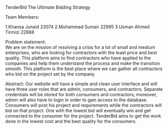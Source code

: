 TenderBid The Ultimate Bidding Strategy

Team Members: 

1.Khansa Junaid 23074 
2.Muhammad Sumair 22995
3.Usman Ahmed Tirmizi 22888
 
Problem statement:  
We are on the mission of resolving a crisis for a lot of small and medium enterprises, who are looking for contractors with the least price and best quality. This platform aims to find contractors who have applied to the companies and help them understand the process and make the transition smooth. This platform is the best place where we can gather all contractors who bid on the project set by the company. 

Abstract:
Our website will have a simple and clean user interface and will have three user roles that are admin, consumers, and contractors. Separate credentials will be stored for both consumers and contractors; moreover, admin will also have to login in order to gain access to the database. Consumers will post his project and requirements while the contractors will bid on that project. One with the lowest bid will eventually win and get connected to the consumer for the project. TenderBid aims to get the work done in the lowest cost and the best quality for the consumers.
